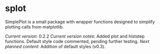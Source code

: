 # splot
SimplePlot is a small package with wrapper functions designed to simplify plotting calls from matplotlib.

*Current version*: 0.2.2
*Current version notes*: Added plot and histstep functions. Default style code commented, pending further testing.
*Next planned content*: Addition of default styles (v0.3).

